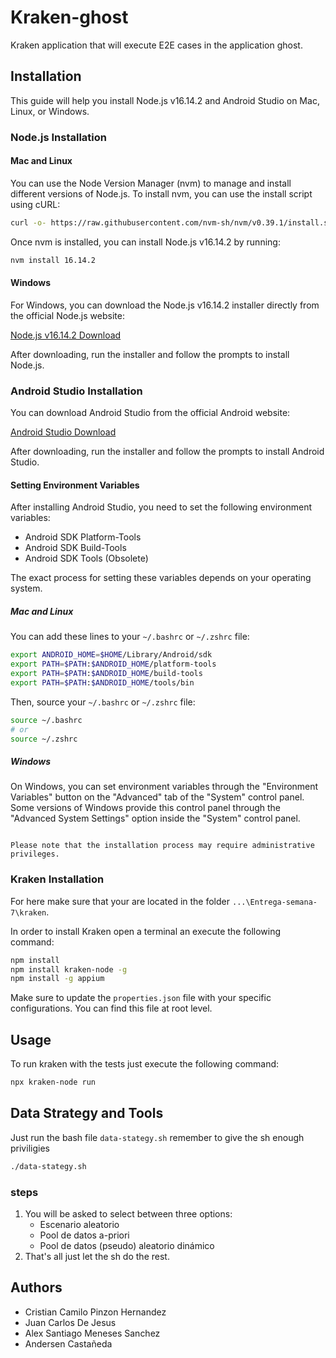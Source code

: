 # Kraken-ghost

Kraken application that will execute E2E cases in the application ghost.

## Installation

This guide will help you install Node.js v16.14.2 and Android Studio on Mac, Linux, or Windows.

### Node.js Installation

#### Mac and Linux

You can use the Node Version Manager (nvm) to manage and install different versions of Node.js. To install nvm, you can use the install script using cURL:

```bash
curl -o- https://raw.githubusercontent.com/nvm-sh/nvm/v0.39.1/install.sh | bash
```

Once nvm is installed, you can install Node.js v16.14.2 by running:

```bash
nvm install 16.14.2
```

#### Windows

For Windows, you can download the Node.js v16.14.2 installer directly from the official Node.js website:

[Node.js v16.14.2 Download](https://nodejs.org/dist/v16.14.2/)

After downloading, run the installer and follow the prompts to install Node.js.

### Android Studio Installation

You can download Android Studio from the official Android website:

[Android Studio Download](https://developer.android.com/studio)

After downloading, run the installer and follow the prompts to install Android Studio.

#### Setting Environment Variables

After installing Android Studio, you need to set the following environment variables:

- Android SDK Platform-Tools
- Android SDK Build-Tools
- Android SDK Tools (Obsolete)

The exact process for setting these variables depends on your operating system.

##### Mac and Linux

You can add these lines to your `~/.bashrc` or `~/.zshrc` file:

```bash
export ANDROID_HOME=$HOME/Library/Android/sdk
export PATH=$PATH:$ANDROID_HOME/platform-tools
export PATH=$PATH:$ANDROID_HOME/build-tools
export PATH=$PATH:$ANDROID_HOME/tools/bin
```

Then, source your `~/.bashrc` or `~/.zshrc` file:

```bash
source ~/.bashrc
# or
source ~/.zshrc
```

##### Windows

On Windows, you can set environment variables through the "Environment Variables" button on the "Advanced" tab of the "System" control panel. Some versions of Windows provide this control panel through the "Advanced System Settings" option inside the "System" control panel.

```

Please note that the installation process may require administrative privileges.
```

### Kraken Installation

For here make sure that your are located in the folder `...\Entrega-semana-7\kraken`.

In order to install Kraken open a terminal an execute the following command:

```bash
npm install
npm install kraken-node -g
npm install -g appium
```

Make sure to update the `properties.json` file with your specific configurations. You can find this file at root level.

## Usage

To run kraken with the tests just execute the following command:

```bash
npx kraken-node run
```

## Data Strategy and Tools

Just run the bash file `data-stategy.sh` remember to give the sh enough priviligies

```bash
./data-stategy.sh
```

### steps

1. You will be asked to select between three options:
   - Escenario aleatorio
   - Pool de datos a-priori
   - Pool de datos (pseudo) aleatorio dinámico
2. That's all just let the sh do the rest.

## Authors

- Cristian Camilo Pinzon Hernandez
- Juan Carlos De Jesus
- Alex Santiago Meneses Sanchez
- Andersen Castañeda
